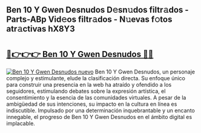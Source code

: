 ## Ben 10 Y Gwen Desnudos D𝚎sn𝚞dos filtr𝚊dos - Parts-ABp Vid𝚎os filtr𝚊dos - N𝚞evas f𝚘tos atr𝚊ctivas hX8Y3

# <h2><a href="http://mb82g4s.tromn.icu/?c=Ben+10+Y+Gwen+Desnudos">🔗👉👉👉 Ben 10 Y Gwen Desnudos 🔗🔗</a></h2>

[![Ben 10 Y Gwen Desnudos nuevo](https://i.imgur.com/pEAQMta.gif)](http://mb82g4s.tromn.icu/?c=Ben+10+Y+Gwen+Desnudos)
Ben 10 Y Gwen Desnudos, un personaje complejo y estimulante, elude la clasificación directa. Su enfoque único para construir una presencia en la web ha atraído y ofendido a los seguidores, estimulando debates sobre la expresión artística, el consentimiento y la esencia de las comunidades virtuales. A pesar de la ambigüedad de sus intenciones, su impacto en la cultura en línea es indiscutible. Impulsado por una determinación inquebrantable y un encanto innegable, el progreso de Ben 10 Y Gwen Desnudos en el ámbito digital es implacable.
